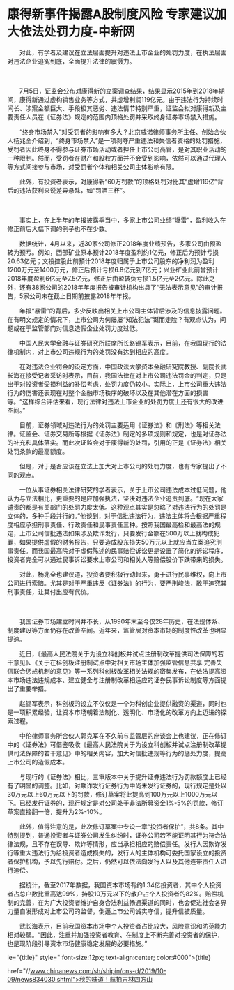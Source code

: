 # 康得新事件揭露A股制度风险 专家建议加大依法处罚力度-中新网

　　对此，有学者及建议在立法层面提升对违法上市企业的处罚力度，在执法层面对违法企业追究到底，全面提升法律的震慑力。

　　

　　7月5日，证监会公布对康得新的立案调查结果，结果显示2015年到2018年期间，康得新通过虚构销售业务等方式，共虚增利润119亿元。由于违法行为持续时间长、涉案金额巨大、手段极其恶劣、违法情节特别严重，证监会拟对康得新及主要责任人员在《证券法》规定的范围内顶格处罚并采取终身证券市场禁入措施。

　　“终身市场禁入”对受罚者的影响有多大？北京威诺律师事务所主任、创始合伙人杨兆全介绍到，“终身市场禁入”是一项剥夺严重违法和失信者资格的处罚措施，受罚者因此终身不得参与证券市场活动或者担任上市公司高管，是对其职业活动的一种限制。然而，受罚者在财产和股权方面并不会受到影响，依然可以通过代理人等方式间接参与市场，对受罚者个体和相关公司主体影响有限。

　　此外，有投资者表示，对康得新“60万罚款”的顶格处罚对比其“虚增119亿”背后的违法获利来说差异悬殊，如“罚酒三杯”。

　　

　　事实上，在上半年的年报披露季当中，多家上市公司业绩“爆雷”，盈利收入在修正前后大幅下调的例子也不在少数。

　　数据统计，4月以来，近30家公司修正2018年度业绩预告，多家公司由预盈转为预亏。例如，西部矿业原本预计2018年度盈利约1亿元，修正后为预计亏损20.63亿元；文投控股此前预计2018年度归属于上市公司股东的净利润为盈利1200万元至1400万元，修正后预计亏损6.8亿元到7亿元；兴业矿业此前曾预计2018年度盈利6亿元至7.5亿元，修正后由盈转负亏损1.5亿元至2亿元。除此之外，还有38家公司的2018年年度报告被审计机构出具了“无法表示意见”的审计报告，5家公司未在截止日期前披露2018年年报。

　　年报“暴雷”的背后，多少反映出相关上市公司主体背后涉及的信息披露问题。在有明文规定的情况下，上市公司为何屡屡“知法犯法”铤而走险？有观点认为，问题或在于监管部门对信息造假企业处罚力度过低。

　　中国人民大学金融与证券研究所联席所长赵锡军表示，目前，在我国现行的法律机制内，对上市公司违规行为的处罚没有达到相应的高度。

　　在对违法企业罚金的设定方面，中国政法大学资本金融研究院教授、副院长武长海在接受记者采访时表示，目前，我国法律在对上市公司违法罚金的判定，只是出于对投资者受损利益的补偿考虑，处罚力度仍较小。实际上，上市公司重大违法行为的伤害还表现在对整个金融市场秩序的破坏以及在其他潜在方面的损害等。“这样综合评估来看，现行法律对违法上市企业的处罚力度上还有很大的改进空间。”

　　目前，证券领域对违法行为的处罚主要适用《证券法》和《刑法》等相关法律。证监会、证券交易所等根据《证券法》制定的多项规则和规定，也是对证券法的补充和具体落实。而此次证监会对于康得新的处罚，引用的正是《证券法》相关处罚条款的最高额度。

　　但是，对于是否应该在立法上加大对上市公司的处罚力度，也有专家提出了不同的观点。

　　一位从事证券相关法律研究的学者表示，关于上市公司违法成本过低问题，他认为与立法相比，更重要的是应加强执法，坚决对违法企业追责到底。“现在大家谴责的都是有关部门的处罚力度太低。这种观点其实是忽略了对违法行为的处罚是立体的，多种手段并行的。”他谈到，对于信批违法行为，违法主体将会根据严重程度相应承担刑事责任、行政责任和民事责任三种。按照我国最高检和最高法的规定，上市公司信批违法如果涉及欺诈发行，只要发行金额在500万以上就构成犯罪，如果提供虚假的财务报告，只要造成股东损失50万元以上就应当立案追究刑事责任。而我国最高院对于虚假陈述的民事赔偿诉讼更是设置了简化的诉讼程序，投资者完全可以通过民事诉讼要求上市公司和相关人等赔偿股价下跌带来的损失。

　　对此，杨兆全也建议道，投资者要积极行动起来，勇于进行民事维权，向上市公司进行索赔。尤其是对于严重违反《证券法》的行为，要严刑峻法，敢于追究其刑事责任，让其付出应有代价。

　　

　　我国证券市场建立时间并不长，从1990年末至今仅28年历史，在法规体系、制度建设等方面仍存在改善空间。近年来，监管层对资本市场的制度性改革也明显提速。

　　近日，《最高人民法院关于为设立科创板并试点注册制改革提供司法保障的若干意见》、《关于在科创板注册制试点中对相关市场主体加强监管信息共享 完善失信联合惩戒机制的意见》等一系列科创板改革相关法规的密集发布，在依法提高资本市场违法违规成本、建立健全与注册制改革相适应的证券民事诉讼制度等方面提出了重要举措。

　　赵锡军表示，科创板的设立不仅仅是一个为科创企业提供融资的渠道，同时也是一项积累经验，让资本市场朝着法制化、透明化、市场化的改革方向上迈进的探索过程。

　　中伦律师事务所合伙人郭克军在不久前与监管层的座谈会上也建议，正在修订中的《证券法》可借鉴吸收《最高人民法院关于为设立科创板并试点注册制改革提供司法保障的若干意见》中的相关内容，加大对信批违规等行为的惩处力度，提高上市公司的造假成本。

　　与现行的《证券法》相比，三审版本中关于提升证券违法行为罚款额度上已经有了明显的调整。比如，对欺诈发行证券行为中尚未发行证券的，现行规定是处以30万元以上60万元以下的罚款，修订草案将此提高到100万元以上1000万元以下。已经发行证券的，现行规定是对公司处于非法所募资金1%-5%的罚款，修订草案直接翻一倍，提升为2%-10%。

　　此外，值得注意的是，此次修订草案中专设一章“投资者保护”，共8条。其中特别提到，普通投资者与证券公司发生纠纷时，证券公司若不能证明其行为符合法律法规，且不存在误导、欺诈等情形，应当承担相应的赔偿责任。发行人因欺诈发行等重大违法行为给投资者造成损失的，发行人的主体机构可委托国家设立的投资者保护机构，予以先行赔付。之后，仍然可以依法向发行人以及其他连带责任人进行追偿。

　　据统计，截至2017年数据，我国资本市场有约1.34亿投资者，其中个人投资者占总户数比重高达99%，持股10万元以下的散户占个人投资者的82%。赔偿机制的完善，在为广大投资者维护自身合法利益畅通渠道的同时，也会促进社会各界力量自发形成对上市公司的监督，倒逼上市公司诚实守信，提升信披质量。

　　武长海表示，目前我国资本市场中个人投资者占比较大，风险意识和防范能力相对较弱。“因此，注重并加强投资者教育、在制度上不断完善对投资者的保护，也是现阶段引导资本市场健康稳定发展的必要措施。”

le="{title}" style=" font-size:12px; text-align:center; color:#000">{title}

href="//www.chinanews.com/sh/shipin/cns-d/2019/10-09/news834030.shtml">秋的味道！航拍吉林四方山
